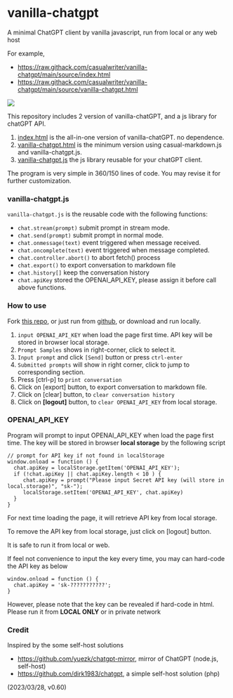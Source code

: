 # vanilla-chatgpt

A minimal ChatGPT client by vanilla javascript, run from local or any web host

For example, 

* https://raw.githack.com/casualwriter/vanilla-chatgpt/main/source/index.html
* https://raw.githack.com/casualwriter/vanilla-chatgpt/main/source/vanilla-chatgpt.html

![](https://github.com/casualwriter/vanilla-chatgpt/blob/main/vanilla-chatgpt.jpg)

This repository includes 2 version of vanilla-chatGPT, and a js library for chatGPT API.

1. [index.html](https://github.com/casualwriter/vanilla-chatgpt/blob/main/source/index.html) is the all-in-one version of vanilla-chatGPT. no dependence.
2. [vanilla-chatgpt.html](https://github.com/casualwriter/vanilla-chatgpt/blob/main/source/vanilla-chatgpt.html) is the minimum version using casual-markdown.js and vanilla-chatgpt.js.
2. [vanilla-chatgpt.js](https://github.com/casualwriter/vanilla-chatgpt/blob/main/source/vanilla-chatgpt.js) the js library reusable for your chatGPT client.

The program is very simple in 360/150 lines of code. You may revise it for further customization.


### vanilla-chatgpt.js

`vanilla-chatgpt.js` is the reusable code with the following functions:

* `chat.stream(prompt)` submit prompt in stream mode.
* `chat.send(prompt)` submit prompt in normal mode.
* `chat.onmessage(text)` event triggered when message received.
* `chat.oncomplete(text)` event triggered when message completed.
* `chat.controller.abort()` to abort fetch() process 
* `chat.export()` to export conversation to markdown file
* `chat.history[]` keep the conversation history
* `chat.apiKey` stored the OPENAI_API_KEY, please assign it before call above functions.


### How to use

Fork [this repo](https://github.com/casualwriter/vanilla-chatgpt), 
or just run from [github](https://raw.githack.com/casualwriter/vanilla-chatgpt/main/source/index.html), 
or download and run locally.

1. ``input OPENAI_API_KEY`` when load the page first time. API key will be stored in browser local storage.
1. ``Prompt Samples`` shows in right-corner, click to select it.
1. ``Input prompt`` and click `[Send]` button or press `ctrl-enter`
1. ``Submitted prompts`` will show in right corner, click to jump to corresponding section.
1. Press [ctrl-p] to `print conversation`
1. Click on [export] button, to export conversation to markdown file.
1. Click on [clear] button, to `clear conversation history`
1. Click on **[logout]** button, to `clear OPENAI_API_KEY` from local storage.


### OPENAI_API_KEY

Program will prompt to input OPENAI_API_KEY when load the page first time. The key will be stored in 
browser **local storage** by the following script

```
// prompt for API key if not found in localStorage
window.onload = function () {
  chat.apiKey = localStorage.getItem('OPENAI_API_KEY');
  if (!chat.apiKey || chat.apiKey.length < 10 ) {
     chat.apiKey = prompt("Please input Secret API key (will store in local.storage)", "sk-");
     localStorage.setItem('OPENAI_API_KEY', chat.apiKey)
  }
}
```

For next time loading the page, it will retrieve API key from local storage.

To remove the API key from local storage, just click on [logout] button. 

It is safe to run it from local or web. 

If feel not convenience to input the key every time, you may can hard-code the API key as below

```
window.onload = function () {
  chat.apiKey = 'sk-???????????';
}  
```

However, please note that the key can be revealed if hard-code in html. 
Please run it from **LOCAL ONLY** or in private network


### Credit

Inspired by the some self-host solutions

* https://github.com/yuezk/chatgpt-mirror, mirror of ChatGPT (node.js, self-host)
* https://github.com/dirk1983/chatgpt, a simple self-host solution (php)


(2023/03/28, v0.60)
